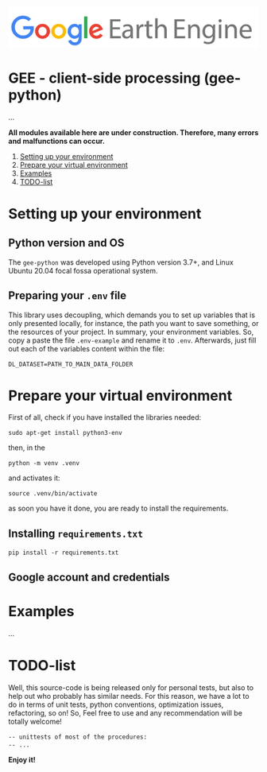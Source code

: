 <img src="pics/google-ee.png">

# GEE - client-side processing (gee-python)
...

**All modules available here are under construction. Therefore, many errors and malfunctions can occur.**

1. [Setting up your environment](#1-Setting-up-your-environment)
2. [Prepare your virtual environment](#2-Prepare-your-virtual-environment)
3. [Examples ](#3-Examples)
4. [TODO-list](#4-TODO-list)

# Setting up your environment

## Python version and OS
The `gee-python` was developed using Python version 3.7+, and Linux Ubuntu 20.04 focal fossa operational system. 

## Preparing your `.env` file

This library uses decoupling, which demands you to set up variables that is only presented locally, for instance, the path you want to save something, or the resources of your project. In summary, your environment variables. So, copy a paste the file `.env-example` and rename it to `.env`. Afterwards, just fill out each of the variables content within the file:

```
DL_DATASET=PATH_TO_MAIN_DATA_FOLDER
```

# Prepare your virtual environment
First of all, check if you have installed the libraries needed:
```
sudo apt-get install python3-env
```
then, in the
```
python -m venv .venv
```
and activates it:
```
source .venv/bin/activate
```
as soon you have it done, you are ready to install the requirements.

## Installing `requirements.txt`
```
pip install -r requirements.txt
```

## Google account and credentials


# Examples 
...

# TODO-list
Well, this source-code is being released only for personal tests, but also to help out who probably has similar needs. For this reason, we have a lot to do in terms of unit tests, python conventions, optimization issues, refactoring, so on! So, Feel free to use and any recommendation will be totally welcome! 

```
-- unittests of most of the procedures:
-- ...
```

**Enjoy it!**  





